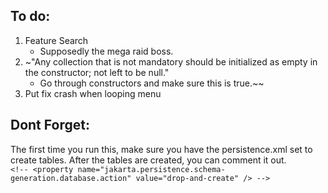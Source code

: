 ## To do:




1. Feature Search
    - Supposedly the mega raid boss.
2. ~"Any collection that is not mandatory should be initialized as empty in the constructor; not left to be null."
   - Go through constructors and make sure this is true.~~
3. Put fix crash when looping menu

## Dont Forget:
The first time you run this, make sure you have the persistence.xml set to create tables. After the tables are created, you can comment it out.
    `            <!-- <property name="jakarta.persistence.schema-generation.database.action" value="drop-and-create" /> -->
    `
